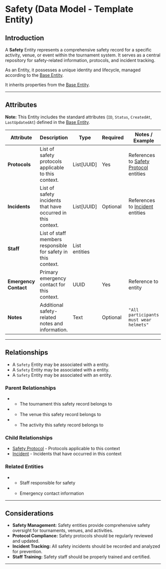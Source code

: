 # **Safety** (Data Model - Template Entity)

## **Introduction**

A **Safety** Entity represents a comprehensive safety record for a specific activity, venue, or event within the
tournament system. It serves as a central repository for safety-related information, protocols, and incident tracking.

As an Entity, it possesses a unique identity and lifecycle, managed according to the [Base Entity](../foundation/base_entity.md).

It inherits properties from the [Base Entity](../foundation/base_entity.md).

---

## **Attributes**

**Note:** This Entity includes the standard attributes (`ID`, `Status`, `CreatedAt`, `LastUpdatedAt`) defined in the [Base Entity](../foundation/base_entity.md).

| Attribute             | Description                                                   | Type          | Required | Notes / Example                                                                                                                     |
| --------------------- | ------------------------------------------------------------- | ------------- | -------- | ----------------------------------------------------------------------------------------------------------------------------------- |
| **Protocols**         | List of safety protocols applicable to this context.          | List[UUID]    | Yes      | References to [Safety Protocol](protocol/protocol.md) entities |
| **Incidents**         | List of safety incidents that have occurred in this context.  | List[UUID]    | Optional | References to [Incident](../safety/incident.md) entities                                                              |
| **Staff**             | List of staff members responsible for safety in this context. | List entities |
| **Emergency Contact** | Primary emergency contact for this context.                   | UUID          | Yes      | Reference to entity                                                                                                                 |
| **Notes**             | Additional safety-related notes and information.              | Text          | Optional | `"All participants must wear helmets"`                                                                                              |

---

## **Relationships**

- A `Safety` Entity may be associated with a entity.
- A `Safety` Entity may be associated with a entity.
- A `Safety` Entity may be associated with an entity.

### Parent Relationships

- - The tournament this safety record belongs to
- - The venue this safety record belongs to
- - The activity this safety record belongs to

### Child Relationships

- [Safety Protocol](protocol/protocol.md) - Protocols applicable to this context
- [Incident](../safety/incident.md) - Incidents that have occurred in this context

### Related Entities

- - Staff responsible for safety
- - Emergency contact information

---

## **Considerations**

- **Safety Management:** Safety entities provide comprehensive safety oversight for tournaments, venues, and activities.
- **Protocol Compliance:** Safety protocols should be regularly reviewed and updated.
- **Incident Tracking:** All safety incidents should be recorded and analyzed for prevention.
- **Staff Training:** Safety staff should be properly trained and certified.

---

